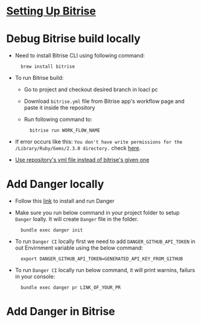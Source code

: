 # [Setting Up Bitrise](https://devcenter.bitrise.io/en/getting-started/getting-started-with-ios-apps.html)

# Debug Bitrise build locally
- Need to install Bitrise CLI using following command:

		brew install bitrise
- To run Bitrise build:
	- Go to project and checkout desired branch in loacl pc
	- Download `bitrise.yml` file from Bitrise app's workflow page and paste it inside the repository
	- Run following command to:
	
			bitrise run WORK_FLOW_NAME

- If error occurs like this: `You don't have write permissions for the /Library/Ruby/Gems/2.3.0 directory.` check [here](https://stackoverflow.com/a/53949737/4245112).
- [Use repository's yml file instead of bitrise's given one](https://www.youtube.com/watch?v=cpdoJ7wjiJY&list=PLbKJc0NMPDrBwlTzcBYbwJZDKIwyYRODG&index=5)

# Add Danger locally
- Follow this [link](https://blog.bitrise.io/post/danger-danger-uh-that-is-using-danger-with-bitrise) to install and run Danger
- Make sure you run below command in your project folder to setup `Danger` loally. It will create `Danger` file in the folder.

		bundle exec danger init
- To run `Danger CI` locally first we need to add `DANGER_GITHUB_API_TOKEN` in out Envirnment variable using the below command:

		export DANGER_GITHUB_API_TOKEN=GENERATED_API_KEY_FROM_GITHUB
- To run `Danger CI` locally run below command, it will print warnins, failurs in your console:

		bundle exec danger pr LINK_OF_YOUR_PR


# Add Danger in Bitrise